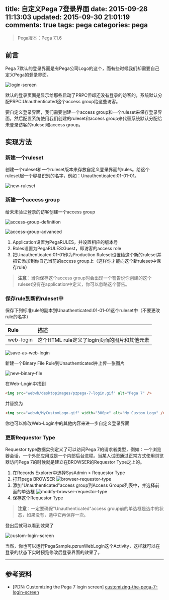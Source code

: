 title:  自定义Pega 7登录界面
date: 2015-09-28 11:13:03
updated: 2015-09-30 21:01:19
comments: true
tags: pega
categories: pega
---

> Pega版本：Pega 7.1.6

## 前言

Pega 7默认的登录界面是有Pega公司Logo的这个，而有些时候我们却需要自己定义Pega的登录界面。

![login-screen](login-screen.png)

默认的登录页面是显示给那些启动了PRPC但却还没有登录的访客的，系统默认分配PRPC:Unauthenticated这个access group给这些访客。

要自定义登录界面，我们需要创建一个access group和一个ruleset来保存登录界面，然后配置系统使用我们创建的ruleset和access group来代替系统默认分配给未登录访客的ruleset和access group。

## 实现方法

### 新建一个ruleset

创建一个ruleset和一个ruleset版本来存放自定义登录界面的rules。给这个ruleset起一个容易识别的名字，例如：Unauthenticated:01-01-01。

![new-ruleset](new-ruleset.png)

### 新建一个access group

给未未验证登录的访客创建一个access group

![access-group-definition](access-group-definition.png)

![access-group-advanced](access-group-advanced.png)

1. Application设置为PegaRULES，并设置相应的版本号
2. Roles设置为PegaRULES:Guest，即访客的access role
3. 把Unauthenticated:01-01作为Production Ruleset设置给这个新的ruleset并把它添加到你自己当前的access group上（这样你才能向这个新ruleset中保存rule）

> **注意**：当你保存这个access group时会出现一个警告说你创建的这个ruleset没有在application中定义，你可以忽略这个警告。

### 保存rule到新的ruleset中

保存下列标准rule的副本到Unauthenticated:01-01-01这个ruleset中（不要更改rule的名字）

| Rule         | 描述                                      |
| :------      |:------                                    |
| web-login    | 这个HTML rule定义了login页面的图片和其他元素 |

![save-as-web-login](save-as-web-login.png)

新建一个Binary File Rule到Unauthenticated并上传一张图片

![new-binary-file](new-binary-file.png)

在Web-Login中找到

``` HTML
<img src="webwb/desktopimages/pzpega-7-login.gif" alt="Pega 7" />
```

并替换为

``` HTML
<img src="webwb/MyCustomLogo.gif" width="300px" alt="My Custom Logo" />
```

你也可以修改Web-Login中的其他内容来进一步自定义登录界面

### 更新Requestor Type

Requestor type数据实例定义了可以访问Pega 7的请求者类型，例如：一个浏览器会话，一个外部应用或是一个内部后台进程。当某人试图通过正常方式使用浏览器访问Pega 7的时候就是建立在BROWSER的Requestor Type之上的。

1. 在Records Explorer中选择SysAdmin > Requestor Type
2. 打开pega BROWSER
![browser-requestor-type](browser-requestor-type.png)
3. 添加"Unauthenticated"access group到Access Groups列表中，并选择前面的单选框
![modify-browser-requestor-type](modify-browser-requestor-type.png)
4. 保存这个Requestor Type

> **注意**：一定要确保"Unauthenticated"access group前的单选框是选中的状态，如果没有，选中它再保存一次。

登出后就可以看到效果了

![custom-login-screen](custom-login-screen.png)

当然，你也可以运行PegaSample.pzrunWebLogin这个Activity，这样就可以在登录的状态下实时预览修改后登录界面的效果了。

---

## 参考资料
* [PDN: Customizing the Pega 7 login screen] [customizing-the-pega-7-login-screen]

[customizing-the-pega-7-login-screen]: https://pdn.pega.com/user-interface/customizing-the-pega-7-login-screen "Customizing the Pega 7 login screen"
